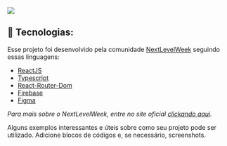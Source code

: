 ![](https://user-images.githubusercontent.com/79101105/123427354-e6469f80-d59a-11eb-9c29-2cdbdd144f46.png)

## 🚀 Tecnologias:

Esse projeto foi desenvolvido pela comunidade [NextLevelWeek](https://nextlevelweek.com/) seguindo essas linguagens:

* [ReactJS](https://reactjs.org/)
* [Typescript](https://www.typescriptlang.org/)
* [React-Router-Dom](https://github.com/ReactTraining/react-router)
* [Firebase](https://console.firebase.google.com/)
* [Figma](https://figma.com/)

_Para mais sobre o NextLevelWeek, entre no site oficial [clickando aqui](https://nextlevelweek.com)._ 

Alguns exemplos interessantes e úteis sobre como seu projeto pode ser utilizado. Adicione blocos de códigos e, se necessário, screenshots.
